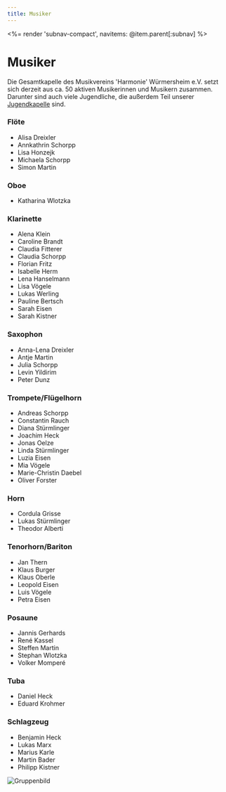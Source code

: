 ```yaml
---
title: Musiker
---
```


<%= render 'subnav-compact', navitems: @item.parent[:subnav] %>

# Musiker

Die Gesamtkapelle des Musikvereins 'Harmonie' Würmersheim e.V. setzt sich derzeit aus ca. 50 aktiven Musikerinnen und Musikern zusammen. Darunter sind auch viele Jugendliche, die außerdem Teil unserer [Jugendkapelle](/jugend/jugendkapelle/) sind.

<div class="pure-g">
<div class="pure-u-1-3" markdown="1">

### Flöte

 - Alisa Dreixler
 - Annkathrin Schorpp
 - Lisa Honzejk
 - Michaela Schorpp
 - Simon Martin

### Oboe

 - Katharina Wlotzka

### Klarinette

 - Alena Klein
 - Caroline Brandt
 - Claudia Fitterer
 - Claudia Schorpp
 - Florian Fritz
 - Isabelle Herm
 - Lena Hanselmann
 - Lisa Vögele
 - Lukas Werling
 - Pauline Bertsch
 - Sarah Eisen
 - Sarah Kistner

### Saxophon

 - Anna-Lena Dreixler
 - Antje Martin
 - Julia Schorpp
 - Levin Yildirim
 - Peter Dunz

### Trompete/Flügelhorn

 - Andreas Schorpp
 - Constantin Rauch
 - Diana Stürmlinger
 - Joachim Heck
 - Jonas Oelze
 - Linda Stürmlinger
 - Luzia Eisen
 - Mia Vögele
 - Marie-Christin Daebel
 - Oliver Forster

### Horn

 - Cordula Grisse
 - Lukas Stürmlinger
 - Theodor Alberti

### Tenorhorn/Bariton

 - Jan Thern
 - Klaus Burger
 - Klaus Oberle
 - Leopold Eisen
 - Luis Vögele
 - Petra Eisen

### Posaune

 - Jannis Gerhards
 - René Kassel
 - Steffen Martin
 - Stephan Wlotzka
 - Volker Momperé

### Tuba

 - Daniel Heck
 - Eduard Krohmer

### Schlagzeug

 - Benjamin Heck
 - Lukas Marx
 - Marius Karle
 - Martin Bader
 - Philipp Kistner

</div>
<div class="pure-u-2-3">
  <img class="pure-img" src="/images/gruppenbild_hundsbach_2015_sprung.jpg" alt="Gruppenbild">
</div>
</div>
